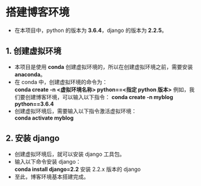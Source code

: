 # 搭建博客环境

- 在本项目中，python 的版本为 **3.6.4**，django 的版本为 **2.2.5**。

## 1.  创建虚拟环境

- 本项目是使用 **conda** 创建虚拟环境的，所以在创建虚拟环境之前，需要安装 **anaconda**。
- 在 conda 中，创建虚拟环境的命令为：  
    **conda create -n <虚拟环境名称> python==<指定 python 版本>**
    例如，我们要创建博客环境，可以输入以下指令：
    **conda create -n myblog python==3.6.4**
- 创建虚拟环境后，需要输入以下指令激活虚拟环境：  
    **conda activate myblog**

## 2. 安装 django

- 创建虚拟环境后，就可以安装 django 工具包。
- 输入以下命令安装 django：  
    **conda install django=2.2**
    安装 2.2.x 版本的 django
- 至此，博客环境基本搭建完成。